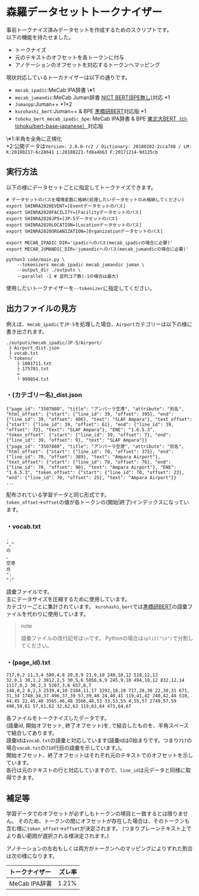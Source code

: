 # 森羅データセットトークナイザー

事前トークナイズ済みデータセットを作成するためのスクリプトです。  
以下の機能を持たせました。  

- トークナイズ
- 元のテキストのオフセットを各トークンに付与
- アノテーションのオフセットを対応するトークンへマッピング

現状対応しているトーカナイザーは以下の通りです。

- `mecab_ipadic`:MeCab IPA辞書 \※1
- `mecab_jumandic`:MeCab Juman辞書 [NICT BERT(BPE無し)](https://alaginrc.nict.go.jp/nict-bert/index.html)対応 \*1
- `Jumanpp`:Juman++ \*1\*2
- `kurohashi_bert`:Juman++ & BPE [黒橋研BERT](http://nlp.ist.i.kyoto-u.ac.jp/index.php?BERT%E6%97%A5%E6%9C%AC%E8%AA%9EPretrained%E3%83%A2%E3%83%87%E3%83%AB)対応版 \*1
- `tohoku_bert_mecab_ipadic_bpe`: MeCab IPA辞書 & BPE [東北大BERT（cl-tohoku/bert-base-japanese）](https://huggingface.co/transformers/pretrained_models.html)対応版

\※1:半角を全角に正規化  
\*2:公開データは`Version: 2.0.0-rc2 / Dictionary: 20180202-2cca748 / LM: K:20180217-6c28641 L:20180221-fd8a4b63 F:20171214-9d125cb`

## 実行方法

以下の様にデータセットごとに指定してトークナイズできます。

~~~
# データセットのパスを環境変数に格納(処理したいデータセットのみ格納してください)
export SHINRA2020EVENT=[Eventデータセットのパス]
export SHINRA2020FACILITY=[Facilityデータセットのパス]
export SHINRA2020JP5=[JP-5データセットのパス]
export SHINRA2020LOCATION=[Locationデータセットのパス]
export SHINRA2020ORGANIZATION=[Organizationデータセットのパス]

export MECAB_IPADIC_DIR='ipadicへのパス(mecab_ipadicの場合に必要)'
export MECAB_JUMANDIC_DIR='jumandicへのパス(mecab_jumandicの場合に必要)'

python3 code/main.py \
    --tokenizers mecab_ipadic mecab_jumandic juman \
    --output_dir ./outputs \
    --parallel -1 # 並列コア数(-1の場合は最大)
~~~

使用したいトークナイザーを`--tokenizer`に指定してください。

## 出力ファイルの見方

例えば、`mecab_ipadic`で`JP-5`を処理した場合、`Airport`カテゴリーは以下の様に書き出されます。  

~~~
./outputs/mecab_ipadic/JP-5/Airport/
 ├ Airport_dist.json
 ├ vocab.txt
 └ tokens/
    ├ 1001711.txt
    ├ 175701.txt
    ≈
    └ 999854.txt
~~~

### ・(カテゴリー名)_dist.json

~~~
{"page_id": "3507880", "title": "アンパーラ空港", "attribute": "別名", "html_offset": {"start": {"line_id": 39, "offset": 395}, "end": {"line_id": 39, "offset": 406}, "text": "SLAF Ampara"}, "text_offset": {"start": {"line_id": 39, "offset": 61}, "end": {"line_id": 39, "offset": 72}, "text": "SLAF Ampara"}, "ENE": "1.6.5.3", "token_offset": {"start": {"line_id": 39, "offset": 7}, "end": {"line_id": 39, "offset": 9}, "text": "SLAF Ampara"}}
{"page_id": "3507880", "title": "アンパーラ空港", "attribute": "別名", "html_offset": {"start": {"line_id": 70, "offset": 375}, "end": {"line_id": 70, "offset": 389}, "text": "Ampara Airport"}, "text_offset": {"start": {"line_id": 70, "offset": 76}, "end": {"line_id": 70, "offset": 90}, "text": "Ampara Airport"}, "ENE": "1.6.5.3", "token_offset": {"start": {"line_id": 70, "offset": 23}, "end": {"line_id": 70, "offset": 25}, "text": "Ampara Airport"}}
...
~~~

配布されている学習データと同じ形式です。  
`token_offset`->`offset`の値が各トークンの(開始|終了)インデックスになっています。

### ・vocab.txt

~~~
.
","
の
、
空港
月
":
":"
~~~

語彙ファイルです。  
主にデータサイズを圧縮するために使用しています。  
カテゴリーごとに集計されています。
`kurohashi_bert`では[黒橋研BERT](http://nlp.ist.i.kyoto-u.ac.jp/index.php?BERT%E6%97%A5%E6%9C%AC%E8%AA%9EPretrained%E3%83%A2%E3%83%87%E3%83%AB)の語彙ファイルを代わりに使用しています。

>note
>
>語彙ファイルの改行記号は`\n`です。
>Pythonの場合は`split("\n")`で分割してください。

### ・(page_id).txt

```
717,0,2 11,3,4 580,4,8 20,8,9 23,9,10 240,10,12 510,12,13
32,0,1 30,1,2 3812,2,5 30,5,6 5056,6,9 245,9,10 494,10,12 832,12,14
1117,0,2 30,2,3 5207,3,6 657,6,7
148,0,2 8,2,3 2539,4,10 2104,11,17 3292,18,28 717,28,30 22,30,31 671,
31,34 1748,34,37 496,37,39 57,39,40 24,40,41 119,41,42 240,42,44 510,
44,45 22,45,46 3565,46,48 3566,48,53 33,53,55 4,55,57 2749,57,59 496,59,61 57,61,62 32,62,63 119,63,64 473,64,67
```

各ファイルをトークナイズしたデータです。  
(語彙id, 開始オフセット, 終了オフセット)を`,`で結合したものを、半角スペースで結合してあります。  
語彙idは`vocab.txt`の語彙と対応しています(語彙idは0始まりです。つまり`717`の場合`vocab.txt`の`718`行目の語彙を示しています。)。  
開始オフセット、終了オフセットはそれぞれ元のテキストでのオフセットを示しています。  
各行は元のテキストの行と対応していますので、`line_id`は元データと同様に取得できます。

## 補足等

学習データでのオフセットが必ずしもトークンの境目と一致するとは限りません。
そのため、トークンの間にオフセットが存在した場合は、そのトークンも含む様に`token_offset`->`offset`が決定されます。
(つまりプレーンテキスト上でより長い範囲が選択される様決定されます。)

アノテーションの左右もしくは両方がトークンへのマッピングによりずれた割合は次の様になります。

|トークナイザー|ズレ率|
|:---|---:|
|MeCab IPA辞書|1.21%|
